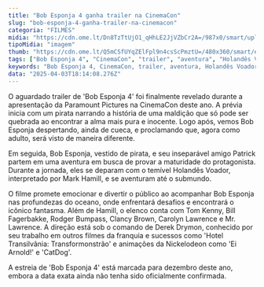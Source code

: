 ```yaml
---
title: "Bob Esponja 4 ganha trailer na CinemaCon"
slug: "bob-esponja-4-ganha-trailer-na-cinemacon"
categoria: "FILMES"
midia: "https://cdn.ome.lt/Dn8TzTtUjO1_qHhLE2JjVZbCr2A=/987x0/smart/uploads/conteudo/fotos/OMELETE_CAPA_-_2025-04-03T145050.157.png"
tipoMidia: "imagem"
thumb: "https://cdn.ome.lt/Q5mCSfUYqZElFpl9n4csScPmztU=/480x360/smart/extras/conteudos/omelete_THUMB_-_2025-04-03T145035.202.png"
tags: ["Bob Esponja 4", "CinemaCon", "trailer", "aventura", "Holandês Voador", "Mark Hamill", "animação", "estreia em dezembro"]
keywords: "Bob Esponja 4, CinemaCon, trailer, aventura, Holandês Voador, Mark Hamill, animação, estreia em dezembro"
data: "2025-04-03T18:14:08.276Z"
---
```


O aguardado trailer de 'Bob Esponja 4' foi finalmente revelado durante a apresentação da Paramount Pictures na CinemaCon deste ano. A prévia inicia com um pirata narrando a história de uma maldição que só pode ser quebrada ao encontrar a alma mais pura e inocente. Logo após, vemos Bob Esponja despertando, ainda de cueca, e proclamando que, agora como adulto, será visto de maneira diferente.

Em seguida, Bob Esponja, vestido de pirata, e seu inseparável amigo Patrick partem em uma aventura em busca de provar a maturidade do protagonista. Durante a jornada, eles se deparam com o temível Holandês Voador, interpretado por Mark Hamill, e se aventuram até o submundo.

O filme promete emocionar e divertir o público ao acompanhar Bob Esponja nas profundezas do oceano, onde enfrentará desafios e encontrará o icônico fantasma. Além de Hamill, o elenco conta com Tom Kenny, Bill Fagerbakke, Rodger Bumpass, Clancy Brown, Carolyn Lawrence e Mr. Lawrence. A direção está sob o comando de Derek Drymon, conhecido por seu trabalho em outros filmes da franquia e sucessos como 'Hotel Transilvânia: Transformonstrão' e animações da Nickelodeon como 'Ei Arnold!' e 'CatDog'.

A estreia de 'Bob Esponja 4' está marcada para dezembro deste ano, embora a data exata ainda não tenha sido oficialmente confirmada.